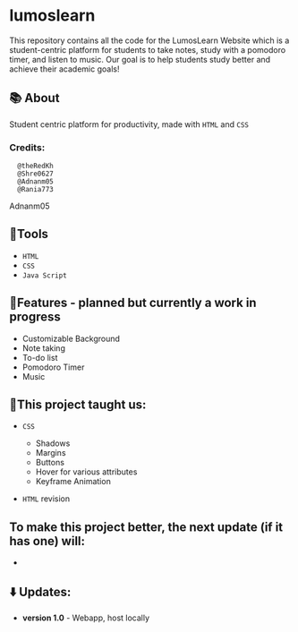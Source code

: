 # lumoslearn
This repository contains all the code for the LumosLearn Website which is a student-centric platform for students to take notes, study with a pomodoro timer, and listen to music. Our goal is to help students study better and achieve their academic goals!

## 📚 About
  Student centric platform for productivity, made with `HTML` and `CSS`
  ### Credits:
      @theRedKh
      @Shre0627
      @Adnanm05
      @Rania773
Adnanm05 
  
  ## 📘Tools
  - `HTML`
  - `CSS`
  - `Java Script`

## 📃Features - planned but currently a work in progress
  - Customizable Background
  - Note taking
  - To-do list
  - Pomodoro Timer
  - Music

## 🎯This project taught us:
 - `CSS`
     - Shadows
     - Margins
     - Buttons
     - Hover for various attributes
     - Keyframe Animation
  
  - `HTML` revision

## To make this project better, the next update (if it has one) will:
  - 

## ⬇️ Updates:
 - **version 1.0** - Webapp, host locally
